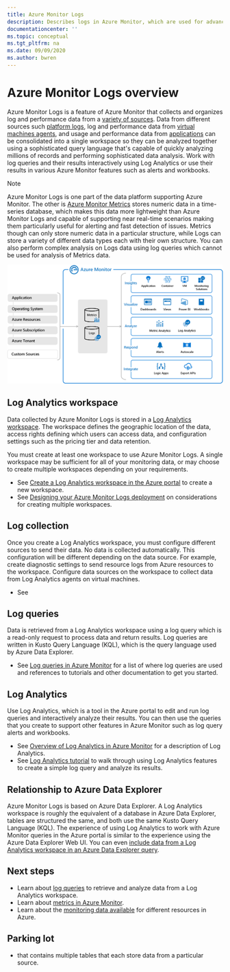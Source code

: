 ```yaml
---
title: Azure Monitor Logs
description: Describes logs in Azure Monitor, which are used for advanced analysis of monitoring data.
documentationcenter: ''
ms.topic: conceptual
ms.tgt_pltfrm: na
ms.date: 09/09/2020
ms.author: bwren
---
```


# Azure Monitor Logs overview
Azure Monitor Logs is a feature of Azure Monitor that collects and organizes log and performance data from a [variety of sources](../monitor-reference.md). Data from different sources such [platform logs](platform-logs-overview.md), log and performance data from [virtual machines agents](agents-overview.md), and usage and performance data from [applications](../app/app-insights-overview.md) can be consolidated into a single workspace so they can be analyzed together using a sophisticated query language that's capable of quickly analyzing millions of records and performing sophisticated data analysis. Work with log queries and their results interactively using Log Analytics or use their results in various Azure Monitor features such as alerts and workbooks.

> [!NOTE]
> Azure Monitor Logs is one part of the data platform supporting Azure Monitor. The other is [Azure Monitor Metrics](data-platform-metrics.md) stores numeric data in a time-series database, which makes this data more lightweight than Azure Monitor Logs and capable of supporting near real-time scenarios making them particularly useful for alerting and fast detection of issues. Metrics though can only store numeric data in a particular structure, while Logs can store a variety of different data types each with their own structure. You can also perform complex analysis on Logs data using log queries which cannot be used for analysis of Metrics data.

![Azure Monitor overview](media/data-platform/overview.png)


## Log Analytics workspace
Data collected by Azure Monitor Logs is stored in a [Log Analytics workspace](./design-logs-deployment.md). The workspace defines the geographic location of the data, access rights defining which users can access data, and configuration settings such as the pricing tier and data retention.  

You must create at least one workspace to use Azure Monitor Logs. A single workspace may be sufficient for all of your monitoring data, or may choose to create multiple workspaces depending on your requirements. 

- See [Create a Log Analytics workspace in the Azure portal](../learn/quick-create-workspace.md) to create a new workspace.
- See [Designing your Azure Monitor Logs deployment](design-logs-deployment.md) on considerations for creating multiple workspaces.


## Log collection
Once you create a Log Analytics workspace, you must configure different sources to send their data. No data is collected automatically. This configuration will be different depending on the data source. For example, create diagnostic settings to send resource logs from Azure resources to the workspace. Configure data sources on the workspace to collect data from Log Analytics agents on virtual machines.

- See 


## Log queries
Data is retrieved from a Log Analytics workspace using a log query which is a read-only request to process data and return results. Log queries are written in Kusto Query Language (KQL), which is the query language used by Azure Data Explorer. 

- See [Log queries in Azure Monitor](log-query/../../log-query/log-query-overview.md) for a list of where log queries are used and references to tutorials and other documentation to get you started.


## Log Analytics
Use Log Analytics, which is a tool in the Azure portal to edit and run log queries and interactively analyze their results. You can then use the queries that you create to support other features in Azure Monitor such as log query alerts and workbooks. 

- See [Overview of Log Analytics in Azure Monitor](/log-query/log-analytics-overview.md) for a description of Log Analytics. 
- See [Log Analytics tutorial](/log-query/log-analytics-tutorial.md) to walk through using Log Analytics features to create a simple log query and analyze its results.



## Relationship to Azure Data Explorer
Azure Monitor Logs is based on Azure Data Explorer. A Log Analytics workspace is roughly the equivalent of a database in Azure Data Explorer, tables are structured the same, and both use the same Kusto Query Language (KQL). The experience of using Log Analytics to work with Azure Monitor queries in the Azure portal is similar to the experience using the Azure Data Explorer Web UI. You can even [include data from a Log Analytics workspace in an Azure Data Explorer query](/azure/data-explorer/query-monitor-data). 


## Next steps

- Learn about [log queries](../log-query/log-query-overview.md) to retrieve and analyze data from a Log Analytics workspace.
- Learn about [metrics in Azure Monitor](data-platform-metrics.md).
- Learn about the [monitoring data available](data-sources.md) for different resources in Azure.




## Parking lot

- that contains multiple tables that each store data from a particular source.